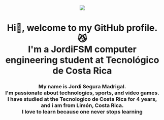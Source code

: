<div  id="header" align="center">
    <img src="https://media.giphy.com/media/l4FGs5dbisGxm5b9e/giphy.gif">
    <h1 align="Center"> Hi🫡, welcome to my GitHub profile. 😼 <br> 
    I'm a JordiFSM computer engineering student at Tecnológico de Costa Rica</h1>
    <h3 align="center">My name is Jordi Segura Madrigal. <br> I'm passionate about technologies, sports, and video games. <br> I have studied at the Tecnologico de Costa Rica for 4 years, and i am from Limón, Costa Rica. <br> I love to learn because one never stops learning </h3>
</div>

<!--
**JordiFSM/JordiFSM** is a ✨ _special_ ✨ repository because its `README.md` (this file) appears on your GitHub profile.

Here are some ideas to get you started:

- 🔭 I’m currently working on ...
- 🌱 I’m currently learning ...
- 👯 I’m looking to collaborate on ...
- 🤔 I’m looking for help with ...
- 💬 Ask me about ...
- 📫 How to reach me: ...
- 😄 Pronouns: ...
- ⚡ Fun fact: ...
-->
